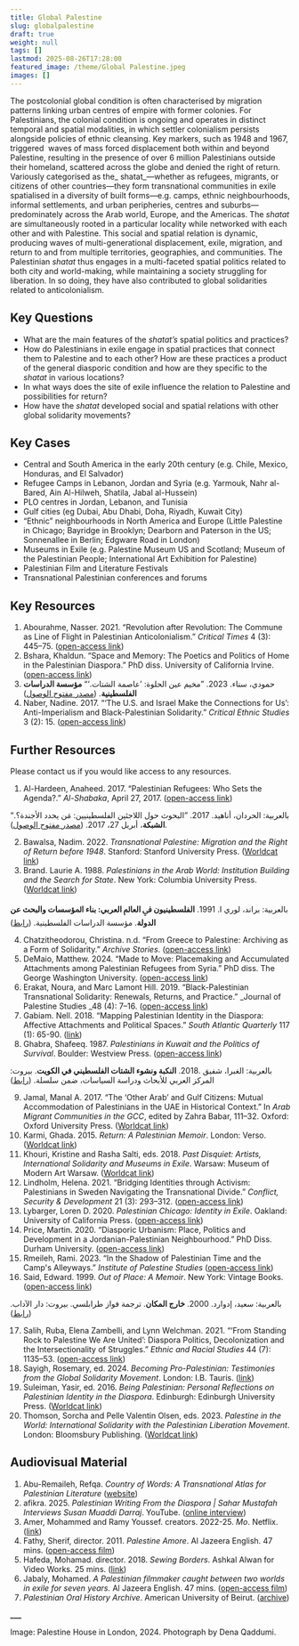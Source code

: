 ```yaml
---
title: Global Palestine
slug: globalpalestine
draft: true
weight: null
tags: []
lastmod: 2025-08-26T17:28:00
featured_image: /theme/Global Palestine.jpeg
images: []
---
```

The postcolonial global condition is often characterised by migration patterns linking urban centres of empire with former colonies. For Palestinians, the colonial condition is ongoing and operates in distinct temporal and spatial modalities, in which settler colonialism persists alongside policies of ethnic cleansing. Key markers, such as 1948 and 1967, triggered  waves of mass forced displacement both within and beyond Palestine, resulting in the presence of over 6 million Palestinians outside their homeland, scattered across the globe and denied the right of return. Variously categorised as the_ shatat_—whether as refugees, migrants, or citizens of other countries—they form transnational communities in exile spatialised in a diversity of built forms—e.g. camps, ethnic neighbourhoods, informal settlements, and urban peripheries, centres and suburbs—predominately across the Arab world, Europe, and the Americas. The _shatat_ are simultaneously rooted in a particular locality while networked with each other and with Palestine. This social and spatial relation is dynamic, producing waves of multi-generational displacement, exile, migration, and return to and from multiple territories, geographies, and communities. The Palestinian _shatat_ thus engages in a multi-faceted spatial politics related to both city and world-making, while maintaining a society struggling for liberation. In so doing, they have also contributed to global solidarities related to anticolonialism.

## Key Questions

- What are the main features of the _shatat’s_ spatial politics and practices?
- How do Palestinians in exile engage in spatial practices that connect them to Palestine and to each other? How are these practices a product of the general diasporic condition and how are they specific to the _shatat_ in various locations? 
- In what ways does the site of exile influence the relation to Palestine and possibilities for return?
- How have the _shatat_ developed social and spatial relations with other global solidarity movements?

## Key Cases

- Central and South America in the early 20th century (e.g. Chile, Mexico, Honduras, and El Salvador)
- Refugee Camps in Lebanon, Jordan and Syria (e.g. Yarmouk, Nahr al-Bared, Ain Al-Hilweh, Shatila, Jabal al-Hussein)
- PLO centres in Jordan, Lebanon, and Tunisia
- Gulf cities (eg Dubai, Abu Dhabi, Doha, Riyadh, Kuwait City) 
- “Ethnic” neighbourhoods in North America and Europe (Little Palestine in Chicago; Bayridge in Brooklyn; Dearborn and Paterson in the US; Sonnenallee in Berlin; Edgware Road in London)  
- Museums in Exile (e.g. Palestine Museum US and Scotland; Museum of the Palestinian People; International Art Exhibition for Palestine)
- Palestinian Film and Literature Festivals
- Transnational Palestinian conferences and forums

## Key Resources

1. Abourahme, Nasser. 2021. “Revolution after Revolution: The Commune as Line of Flight in Palestinian Anticolonialism.” _Critical Times_ 4 (3): 445–75. ([open-access link](https://read.dukeupress.edu/critical-times/article/4/3/445/173562/Revolution-after-RevolutionThe-Commune-as-Line-of))
2. Bshara, Khaldun. “Space and Memory: The Poetics and Politics of Home in the Palestinian Diaspora.” PhD diss. University of California Irvine. ([open-access link](https://www.proquest.com/docview/1024425320?pq-origsite=gscholar&fromopenview=true&sourcetype=Dissertations%20&%20Theses))
3. حمودي، سناء. 2023. ”مخيم عين الحلوة: ’عاصمة الشتات.‘“ **مؤسسة الدراسات الفلسطينية**. ([مصدر مفتوح الوصول](https://www.palestine-studies.org/ar/node/236037))  
4. Naber, Nadine. 2017. “‘The U.S. and Israel Make the Connections for Us’: Anti-Imperialism and Black-Palestinian Solidarity.” _Critical Ethnic Studies_ 3 (2): 15. ([open-access link](https://www.jstor.org/stable/pdf/10.5749/jcritethnstud.3.2.0015.pdf?refreqid=fastly-default%3Aaed1bea91e2fe1db14f7ed499ea6d134&ab_segments=&initiator=&acceptTC=1))

## Further Resources

Please contact us if you would like access to any resources.

1. Al-Hardeen, Anaheed. 2017. “Palestinian Refugees: Who Sets the Agenda?.” _Al-Shabaka_, April 27, 2017. ([open-access link](https://al-shabaka.org/commentaries/researching-palestinian-refugees-who-sets-the-agenda))

بالعربية: الحردان، أناهيد. 2017. ”البحوث حول اللاجئين الفلسطينيين: مَن يحدد الأجندة؟.“ **الشبكة**، أبريل 27، 2017. ([مصدر مفتوح الوصول](https://al-shabaka.org/commentaries/%D8%A7%D9%84%D8%A8%D8%AD%D9%88%D8%AB-%D8%AD%D9%88%D9%84-%D8%A7%D9%84%D9%84%D8%A7%D8%AC%D8%A6%D9%8A%D9%86-%D8%A7%D9%84%D9%81%D9%84%D8%B3%D8%B7%D9%8A%D9%86%D9%8A%D9%8A%D9%86-%D9%85%D9%86-%D9%8A%D8%AD%D8%AF%D8%AF-%D8%A7%D9%84%D8%A3%D8%AC%D9%86%D8%AF%D8%A9/)).

2. Bawalsa, Nadim. 2022. _Transnational Palestine: Migration and the Right of Return before 1948_. Stanford: Stanford University Press. ([Worldcat link](https://search.worldcat.org/title/1295617210))
3. Brand. Laurie A. 1988. _Palestinians in the Arab World: Institution Building and the Search for State_. New York: Columbia University Press. ([Worldcat link](https://search.worldcat.org/title/17619137))

بالعربية: براند، لوري ا. 1991. **اﻟﻔﻠﺴﻄﻴﻨﻴﻮن ﰲ اﻟﻌﺎﱂ اﻟﻌﺮﺑﻲ: ﺑﻨﺎء اﳌﺆﺳﺴﺎت واﻟﺒﺤﺚ ﻋﻦ اﻟﺪوﻟﺔ**. مؤسسة الدراسات الفلسطينية. ([رابط](https://www.palestine-studies.org/en/node/1648096)) 

4. Chatzitheodorou, Christina. n.d. “From Greece to Palestine: Archiving as a Form of Solidarity.” _Archive Stories_. ([open-access link](https://archive-stories.com/From-Greece-to-Palestine))
5. DeMaio, Matthew. 2024. “Made to Move: Placemaking and Accumulated Attachments among Palestinian Refugees from Syria.” PhD diss. The George Washington University. ([open-access link](https://scholarspace.library.gwu.edu/downloads/bc386k045?disposition=inline&locale=en))
6. Erakat, Noura, and Marc Lamont Hill. 2019. “Black-Palestinian Transnational Solidarity: Renewals, Returns, and Practice.” _Journal of Palestine Studies _48 (4): 7–16. ([open-access link](https://www.palestine-studies.org/sites/default/files/attachments/jps-articles/JPS192_02_Erakat_Hill.pdf))
7. Gabiam. Nell. 2018. “Mapping Palestinian Identity in the Diaspora: Affective Attachments and Political Spaces.” _South Atlantic Quarterly_ 117 (1): 65-90. ([link](https://read.dukeupress.edu/south-atlantic-quarterly/article-abstract/117/1/65/133452/Mapping-Palestinian-Identity-in-the?redirectedFrom=fulltext))
8. Ghabra, Shafeeq. 1987. _Palestinians in Kuwait and the Politics of Survival_. Boulder: Westview Press. ([open-access link](https://archive.org/details/palestiniansinku0000ghab/page/n3/mode/2up))

بالعربية: الغبرا، شفيق .2018. **النكبة ونشوء الشتات الفلسطيني في الكويت**. بيروت: المركز العربي للأبحاث ودراسة السياسات، ضمن سلسلة. ([رابط](https://bookstore.dohainstitute.org/p-1454.aspx)) 

9. Jamal, Manal A. 2017. “The ‘Other Arab’ and Gulf Citizens: Mutual Accommodation of Palestinians in the UAE in Historical Context.” In _Arab Migrant Communities in the GCC_, edited by Zahra Babar, 111–32. Oxford: Oxford University Press. ([Worldcat link](https://search.worldcat.org/title/1004636961))
10. Karmi, Ghada. 2015. _Return: A Palestinian Memoir_. London: Verso. ([Worldcat link](https://search.worldcat.org/title/886745822))
11. Khouri, Kristine and Rasha Salti, eds. 2018. _Past Disquiet: Artists, International Solidarity and Museums in Exile_. Warsaw: Museum of Modern Art Warsaw. ([Worldcat link](https://search.worldcat.org/title/1103320393))
12. Lindholm, Helena. 2021. “Bridging Identities through Activism: Palestinians in Sweden Navigating the Transnational Divide.” _Conflict, Security & Development_ 21 (3): 293–312. ([open-access link](https://www.tandfonline.com/doi/full/10.1080/14678802.2021.1933033#abstract)) 
13. Lybarger, Loren D. 2020. _Palestinian Chicago: Identity in Exile_. Oakland: University of California Press. ([open-access link](https://library.oapen.org/bitstream/handle/20.500.12657/41255/palestinian-chicago.pdf?sequence=1&isAllowed=y))
14. Price, Martin. 2020. “Diasporic Urbanism: Place, Politics and Development in a Jordanian-Palestinian Neighbourhood.” PhD Diss. Durham University. ([open-access link](https://etheses.dur.ac.uk/13550/1/PhD_Thesis_Revised_Apr_2020.pdf))
15. Rmeileh, Rami. 2023. “In the Shadow of Palestinian Time and the Camp's Alleyways.” _Institute of Palestine Studies_ ([open-access link](https://www.palestine-studies.org/en/node/1654113))
16. Said, Edward. 1999. _Out of Place: A Memoir_. New York: Vintage Books. ([open-access link](https://yplus.ps/wp-content/uploads/2021/01/Said-Edward-Out-of-Place-A-Memoir-1.pdf))

بالعربية: سعيد، إدوارد. 2000. **خارج المكان**. ترجمة فواز طرابلسي. بيروت: دار الآداب. ([رابط](https://www.thebookhome.com/product/index/14785/%D8%AE%D8%A7%D8%B1%D8%AC-%D8%A7%D9%84%D9%85%D9%83%D8%A7%D9%86))  

17. Salih, Ruba, Elena Zambelli, and Lynn Welchman. 2021. “‘From Standing Rock to Palestine We Are United’: Diaspora Politics, Decolonization and the Intersectionality of Struggles.” _Ethnic and Racial Studies_ 44 (7): 1135–53. ([open-access link](https://soas-repository.worktribe.com/OutputFile/396998))
18. Sayigh, Rosemary, ed. 2024. _Becoming Pro-Palestinian: Testimonies from the Global Solidarity Movement_. London: I.B. Tauris. ([link](https://www.bloomsbury.com/uk/becoming-propalestinian-9780755692088/))
19. Suleiman, Yasir, ed. 2016. _Being Palestinian: Personal Reflections on Palestinian Identity in the Diaspora_. Edinburgh: Edinburgh University Press. ([Worldcat link](https://search.worldcat.org/title/1302165442)) 
20. Thomson, Sorcha and Pelle Valentin Olsen, eds. 2023. _Palestine in the World: International Solidarity with the Palestinian Liberation Movement_. London: Bloomsbury Publishing. ([Worldcat link](https://search.worldcat.org/title/1400013387))

## Audiovisual Material

1. Abu-Remaileh, Refqa. _Country of Words: A Transnational Atlas for Palestinian Literature_ ([website](https://countryofwords.org/))
2. afikra. 2025. _Palestinian Writing From the Diaspora | Sahar Mustafah Interviews Susan Muaddi Darraj_. YouTube. ([online interview](https://youtu.be/EjB0CnNifS0?si=3SDvH0q4n2rkPOru))
3. Amer, Mohammed and Ramy Youssef. creators. 2022-25. _Mo_. Netflix. ([link](https://www.netflix.com/gb/title/81134264))
4. Fathy, Sherif, director. 2011. _Palestine Amore_. Al Jazeera English. 47 mins. ([open-access film](https://www.youtube.com/watch?v=sXDngNEqdnA))
5. Hafeda, Mohamad. director. 2018. _Sewing Borders_. Ashkal Alwan for Video Works. 25 mins. ([link](https://www.mohamadhafeda.com/sewing-borders))
6. Jabaly, Mohamed. _A Palestinian filmmaker caught between two worlds in exile for seven years._ Al Jazeera English. 47 mins. ([open-access film](https://youtu.be/4r_xPTTV2ZQ?si=M5QR3fSmYjrI6BYd)) 
7. _Palestinian Oral History Archive_. American University of Beirut. ([archive](https://libraries.aub.edu.lb/poha/?_gl=1*1cygt9i*_ga*NzEzNTE2ODgxLjE3MzUzOTY2OTE.*_ga_5G09CXDJQ3*czE3NDkxMjMwODQkbzIkZzAkdDE3NDkxMjMwODQkajYwJGwwJGgw&_ga=2.152894137.1492981738.1749123085-713516881.1735396691))

**___**

Image: Palestine House in London, 2024. Photograph by Dena Qaddumi.
